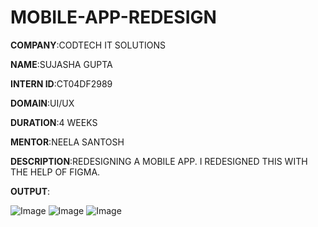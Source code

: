 # MOBILE-APP-REDESIGN

**COMPANY**:CODTECH IT SOLUTIONS

**NAME**:SUJASHA GUPTA

**INTERN ID**:CT04DF2989

**DOMAIN**:UI/UX

**DURATION**:4 WEEKS

**MENTOR**:NEELA SANTOSH

**DESCRIPTION**:REDESIGNING A MOBILE APP. I REDESIGNED THIS WITH THE HELP OF FIGMA. 

**OUTPUT**:


![Image](https://github.com/user-attachments/assets/45edab90-4598-4c8d-a0e9-8788898f51d2)
![Image](https://github.com/user-attachments/assets/542f9504-7245-41ae-a5b8-965632ff633e)
![Image](https://github.com/user-attachments/assets/5f5674a9-8080-4c2b-844d-89294c9287bf)
